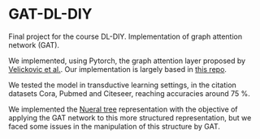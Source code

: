 # GAT-DL-DIY
Final project for the course DL-DIY. Implementation of graph attention network (GAT). 

We implemented, using Pytorch, the graph attention layer proposed by [Velickovic et al.](https://arxiv.org/pdf/1710.10903.pdf). Our implementation is largely based in [this repo](https://github.com/gordicaleksa/pytorch-GAT). 

We tested the model in transductive learning settings, in the citation datasets Cora, Pubmed and Citeseer, reaching accuracies around 75 %. 

We implemented the [Nueral tree](https://proceedings.neurips.cc/paper/2021/hash/ddf88ea64eaed0f3de5531ac964a0a1a-Abstract.html) representation with the objective of applying the GAT network to this more structured representation, but we faced some issues in the manipulation of this structure by GAT. 
